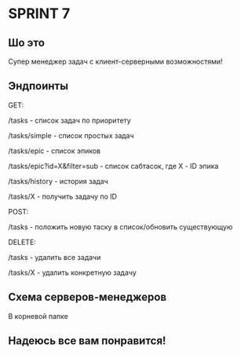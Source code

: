 # SPRINT 7

## Шо это

Супер менеджер задач с клиент-серверными возможностями!

## Эндпоинты

GET:

/tasks - список задач по приоритету

/tasks/simple - список простых задач 

/tasks/epic - список эпиков

/tasks/epic?id=X&filter=sub - список сабтасок, где Х - ID эпика

/tasks/history - история задач

/tasks/X - получить задачу по ID

POST:

/tasks - положить новую таску в список/обновить существующую

DELETE:

/tasks - удалить все задачи

/tasks/X - удалить конкретную задачу


## Схема серверов-менеджеров

В корневой папке

## Надеюсь все вам понравится!